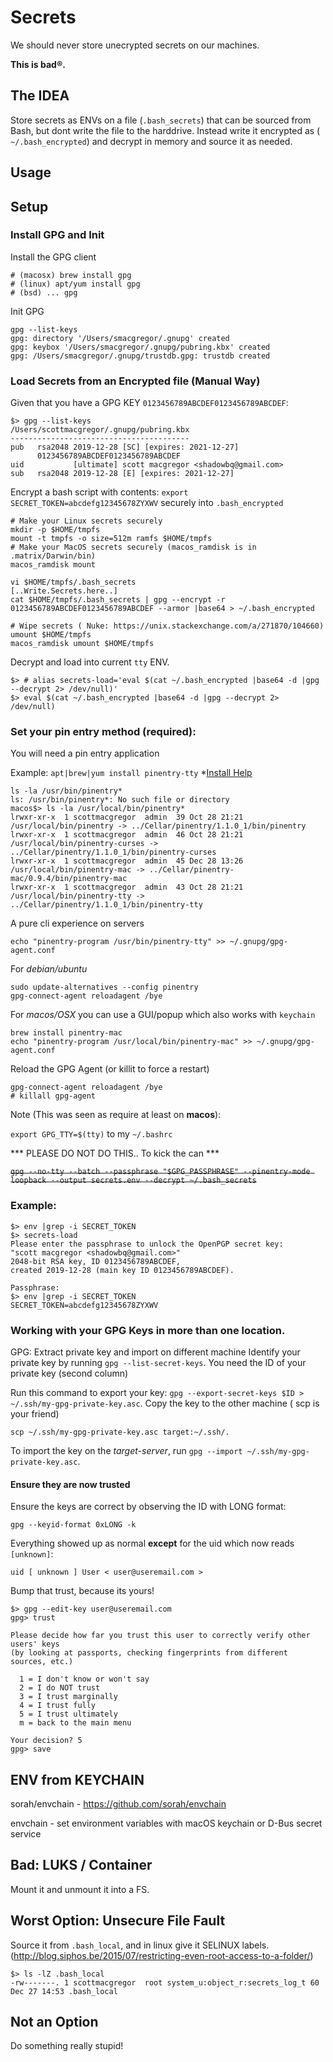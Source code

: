 # Secrets

We should never store unecrypted secrets on our machines. 

**This is bad®.**

## The IDEA

Store secrets as ENVs on a file (`.bash_secrets`) that can be sourced from Bash, but dont write the file to the harddrive. Instead write it encrypted as (` ~/.bash_encrypted`) and decrypt in memory and source it as needed.

## Usage


## Setup

### Install GPG and Init

Install the GPG client

```
# (macosx) brew install gpg
# (linux) apt/yum install gpg
# (bsd) ... gpg
```

Init GPG

```
gpg --list-keys
gpg: directory '/Users/smacgregor/.gnupg' created
gpg: keybox '/Users/smacgregor/.gnupg/pubring.kbx' created
gpg: /Users/smacgregor/.gnupg/trustdb.gpg: trustdb created
```

### Load Secrets from an Encrypted file (Manual Way)

Given that you have a GPG KEY `0123456789ABCDEF0123456789ABCDEF`:

```
$> gpg --list-keys
/Users/scottmacgregor/.gnupg/pubring.kbx
----------------------------------------
pub   rsa2048 2019-12-28 [SC] [expires: 2021-12-27]
      0123456789ABCDEF0123456789ABCDEF
uid           [ultimate] scott macgregor <shadowbq@gmail.com>
sub   rsa2048 2019-12-28 [E] [expires: 2021-12-27]
```

Encrypt a bash script with contents: `export SECRET_TOKEN=abcdefg12345678ZYXWV` securely into `.bash_encrypted`

```
# Make your Linux secrets securely 
mkdir -p $HOME/tmpfs
mount -t tmpfs -o size=512m ramfs $HOME/tmpfs
# Make your MacOS secrets securely (macos_ramdisk is in .matrix/Darwin/bin)
macos_ramdisk mount
```

```
vi $HOME/tmpfs/.bash_secrets
[..Write.Secrets.here..]
cat $HOME/tmpfs/.bash_secrets | gpg --encrypt -r 0123456789ABCDEF0123456789ABCDEF --armor |base64 > ~/.bash_encrypted
```

```
# Wipe secrets ( Nuke: https://unix.stackexchange.com/a/271870/104660)
umount $HOME/tmpfs
macos_ramdisk umount $HOME/tmpfs
```

Decrypt and load into current `tty` ENV.

```
$> # alias secrets-load='eval $(cat ~/.bash_encrypted |base64 -d |gpg --decrypt 2> /dev/null)' 
$> eval $(cat ~/.bash_encrypted |base64 -d |gpg --decrypt 2> /dev/null)
```

### Set your pin entry method (required):

You will need a pin entry application

Example: `apt|brew|yum install pinentry-tty` *[Install Help](https://superuser.com/questions/520980/how-to-force-gpg-to-use-console-mode-pinentry-to-prompt-for-passwords)

```shell
ls -la /usr/bin/pinentry*
ls: /usr/bin/pinentry*: No such file or directory
macos$> ls -la /usr/local/bin/pinentry*
lrwxr-xr-x  1 scottmacgregor  admin  39 Oct 28 21:21 /usr/local/bin/pinentry -> ../Cellar/pinentry/1.1.0_1/bin/pinentry
lrwxr-xr-x  1 scottmacgregor  admin  46 Oct 28 21:21 /usr/local/bin/pinentry-curses -> ../Cellar/pinentry/1.1.0_1/bin/pinentry-curses
lrwxr-xr-x  1 scottmacgregor  admin  45 Dec 28 13:26 /usr/local/bin/pinentry-mac -> ../Cellar/pinentry-mac/0.9.4/bin/pinentry-mac
lrwxr-xr-x  1 scottmacgregor  admin  43 Oct 28 21:21 /usr/local/bin/pinentry-tty -> ../Cellar/pinentry/1.1.0_1/bin/pinentry-tty
```

A pure cli experience on servers

```
echo "pinentry-program /usr/bin/pinentry-tty" >> ~/.gnupg/gpg-agent.conf
```

For *debian/ubuntu* 

```
sudo update-alternatives --config pinentry
gpg-connect-agent reloadagent /bye
```

For *macos/OSX* you can use a GUI/popup which also works with `keychain`

```
brew install pinentry-mac
echo "pinentry-program /usr/local/bin/pinentry-mac" >> ~/.gnupg/gpg-agent.conf
```

Reload the GPG Agent (or killit to force a restart)
```
gpg-connect-agent reloadagent /bye
# killall gpg-agent
```

Note (This was seen as require at least on **macos**): 

`export GPG_TTY=$(tty)` to my `~/.bashrc`

*** PLEASE DO NOT DO THIS.. To kick the can *** 

<s>` gpg --no-tty --batch --passphrase "$GPG_PASSPHRASE" --pinentry-mode loopback --output secrets.env --decrypt ~/.bash_secrets `</s>

### Example:
```
$> env |grep -i SECRET_TOKEN
$> secrets-load
Please enter the passphrase to unlock the OpenPGP secret key:
"scott macgregor <shadowbq@gmail.com>"
2048-bit RSA key, ID 0123456789ABCDEF,
created 2019-12-28 (main key ID 0123456789ABCDEF).

Passphrase:
$> env |grep -i SECRET_TOKEN
SECRET_TOKEN=abcdefg12345678ZYXWV
```

### Working with your GPG Keys in more than one location.

GPG: Extract private key and import on different machine
Identify your private key by running `gpg --list-secret-keys`. 
You need the ID of your private key (second column)


Run this command to export your key: `gpg --export-secret-keys $ID > ~/.ssh/my-gpg-private-key.asc`.
Copy the key to the other machine ( scp is your friend)

`scp ~/.ssh/my-gpg-private-key.asc target:~/.ssh/.`

To import the key on the *target-server*, run `gpg --import ~/.ssh/my-gpg-private-key.asc`.

#### Ensure they are now trusted

Ensure the keys are correct by observing the ID with LONG format:

`gpg --keyid-format 0xLONG -k`

Everything showed up as normal **except** for the uid which now reads `[unknown]`:

```
uid [ unknown ] User < user@useremail.com >
```

Bump that trust, because its yours!

```
$> gpg --edit-key user@useremail.com
gpg> trust

Please decide how far you trust this user to correctly verify other users' keys
(by looking at passports, checking fingerprints from different sources, etc.)

  1 = I don't know or won't say
  2 = I do NOT trust
  3 = I trust marginally
  4 = I trust fully
  5 = I trust ultimately
  m = back to the main menu

Your decision? 5
gpg> save
```

## ENV from KEYCHAIN

sorah/envchain - https://github.com/sorah/envchain

envchain - set environment variables with macOS keychain or D-Bus secret service

## Bad: LUKS / Container

Mount it and unmount it into a FS. 

## Worst Option: Unsecure File Fault 

Source it from `.bash_local`, and in linux give it SELINUX labels.
(http://blog.siphos.be/2015/07/restricting-even-root-access-to-a-folder/)

```
$> ls -lZ .bash_local
-rw-------. 1 scottmacgregor  root system_u:object_r:secrets_log_t 60 Dec 27 14:53 .bash_local
```

## Not an Option

Do something really stupid!
